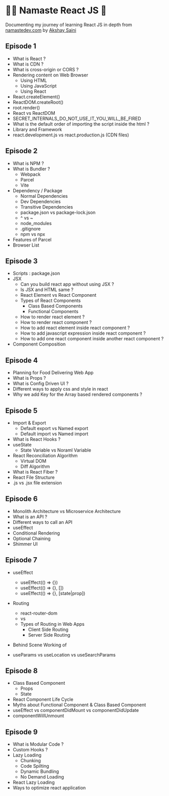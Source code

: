 # 🙏🏼 Namaste React JS 🚀

Documenting my journey of learning React JS in depth from [namastedev.com](https://namastedev.com) by [Akshay Saini](https://www.youtube.com/@akshaymarch7)

## Episode 1

- What is React ?
- What is CDN ?
- What is cross-origin or CORS ?
- Rendering content on Web Browser
  - Using HTML
  - Using JavaScript
  - Using React
- React.createElement()
- ReactDOM.createRoot()
- root.render()
- React vs ReactDOM
- SECRET_INTERNALS_DO_NOT_USE_IT_YOU_WILL_BE_FIRED
- What is the default order of importing the script inside the html ?
- Library and Framework
- react.development.js vs react.production.js (CDN files)

## Episode 2

- What is NPM ?
- What is Bundler ?
  - Webpack
  - Parcel
  - Vite
- Dependency / Package
  - Normal Dependencies
  - Dev Dependencies
  - Transitive Dependencies
  - package.json vs package-lock.json
  - ^ vs ~
  - node_modules
  - .gitignore
  - npm vs npx
- Features of Parcel
- Browser List

## Episode 3

- Scripts : package.json
- JSX
  - Can you build react app without using JSX ?
  - Is JSX and HTML same ?
  - React Element vs React Component
  - Types of React Components
    - Class Based Components
    - Functional Components
  - How to render react element ?
  - How to render react component ?
  - How to add react element inside react component ?
  - How to add javascript expression inside react component ?
  - How to add one react component inside another react component ?
- Component Composition

## Episode 4

- Planning for Food Delivering Web App
- What is Props ?
- What is Config Driven UI ?
- Different ways to apply css and style in react
- Why we add Key for the Array based rendered components ?

## Episode 5

- Import & Export
  - Default export vs Named export
  - Default import vs Named import
- What is React Hooks ?
- useState
  - State Variable vs Noraml Variable
- React Reconciliation Algorithm
  - Virtual DOM
  - Diff Algorithm
- What is React Fiber ?
- React File Structure
- .js vs .jsx file extension

## Episode 6

- Monolith Architecture vs Microservice Architecture
- What is an API ?
- Different ways to call an API
- useEffect
- Conditional Rendering
- Optional Chaining
- Shimmer UI

## Episode 7

- useEffect

  - useEffect(() => {})
  - useEffect(() => {}, [])
  - useEffect(() => {}, [state|prop])

- Routing
  - react-router-dom
  - <a> vs <Link>
  - Types of Routing in Web Apps
    - Client Side Routing
    - Server Side Routing
- Behind Scene Working of <Link>
- useParams vs useLocation vs useSearchParams

## Episode 8

- Class Based Component
  - Props
  - State
- React Component Life Cycle
- Myths about Functional Component & Class Based Component
- useEffect vs componentDidMount vs componentDidUpdate
- componentWillUnmount

## Episode 9

- What is Modular Code ?
- Custom Hooks ?
- Lazy Loading
  - Chunking
  - Code Spilting
  - Dynamic Bundling
  - No Demand Loading
- React Lazy Loading
- Ways to optimize react application
